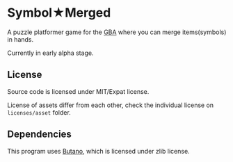 # Symbol★Merged

A puzzle platformer game for the [GBA](https://en.wikipedia.org/wiki/Game_Boy_Advance) where you can merge items(symbols) in hands.

Currently in early alpha stage.


## License
Source code is licensed under MIT/Expat license.

License of assets differ from each other, check the individual license on `licenses/asset` folder.

## Dependencies

This program uses [Butano](https://github.com/GValiente/butano), which is licensed under zlib license.
